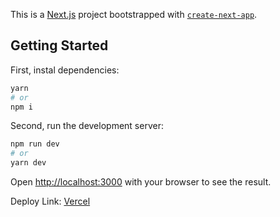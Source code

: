 This is a [Next.js](https://nextjs.org/) project bootstrapped with [`create-next-app`](https://github.com/vercel/next.js/tree/canary/packages/create-next-app).

## Getting Started

First, instal dependencies:

```bash
yarn 
# or
npm i
```

Second, run the development server:
```bash
npm run dev
# or
yarn dev
```

Open [http://localhost:3000](http://localhost:3000) with your browser to see the result.

Deploy Link: [Vercel](https://nextjs-test-task.vercel.app/)


